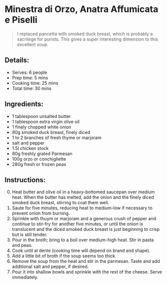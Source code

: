 # Minestra di Orzo, Anatra Affumicata e Piselli

> I replaced pancetta with smoked duck breast, which is probably a sacrilege for purists. This gives a super interesting dimension to this excellent soup.

## Details:
* Serves: 6 people
* Prep time: 5 mins
* Cooking time: 25 mins
* Total time: 30 mins

## Ingredients:
* 1 tablespoon unsalted butter
* 1 tablespoon extra virgin olive oil
* 1 finely chopped white onion
* 80g smoked duck breast, finely diced
* 1 to 2 branches of fresh thyme or marjoram
* salt and pepper
* 1.5l chicken stock
* 80g freshly grated Parmesan
* 100g orzo or conchigliette
* 280g fresh or frozen peas

## Instructions:
0. Heat butter and olive oil in a heavy-bottomed saucepan over medium heat. When the butter has melted, add the onion and the finely diced smoked duck breast, stirring to coat them well.
1. Saute for five minutes, reducing heat to medium-low if necessary to prevent onion from burning. 
2. Sprinkle with thuym or marjoram and a generous crush of pepper and continue to stir-fry for another five minutes, or until the onion is translucent and the diced smoked duck breast is just beginning to crisp but is still tender.
3. Pour in the broth; bring to a boil over medium-high heat. Stir in pasta and peas.
4. Cook until al dente (cooking time will depend on brand and shape).
5. Add a little bit of broth if the soup seems too thick.
6. Remove the soup from the heat and stir in the parmesan. Taste and add additional salt and pepper, if desired.
7. Pour it into shallow bowls and sprinkle with the rest of the cheese. Serve immediately. 
